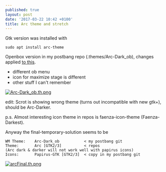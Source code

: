 ```yaml
---
published: true
layout: post
date: '2017-03-22 10:42 +0100'
title: Arc theme and stretch
---
```

Gtk version was installed with

    sudo apt install arc-theme 

Openbox version in my postbang repo (.themes/Arc-Dark_ob), changes applied [to this](https://github.com/dglava/arc-openbox).

- different ob menu
- icon for maximize stage is different
- other stuff I can't remember

[![Arc-Dark_ob.th.png](https://cdn.scrot.moe/images/2017/03/22/Arc-Dark_ob.th.png)](https://cdn.scrot.moe/images/2017/03/22/Arc-Dark_ob.png)

edit: Scrot is showing wrong theme (turns out incompatible with new gtk+), should be Arc-Darker.

p.s. Almost interesting icon theme in repos is faenza-icon-theme (Faenza-Darkest).

Anyway the final-temporary-solution seems to be

    WM Theme:    Arc-Dark_ob           < my postbang git
    Theme:       Arc [GTK2/3]          < repos 
    (Arc dark & darker will not work well with papirus icons)
    Icons:       Papirus-GTK [GTK2/3]  < copy in my postbang git
    
[![arcFinal.th.png](https://cdn.scrot.moe/images/2017/03/23/arcFinal.th.png)](https://cdn.scrot.moe/images/2017/03/23/arcFinal.png)